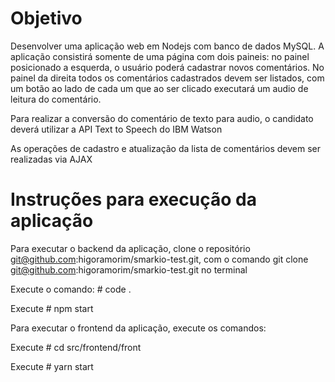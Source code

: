 

# Objetivo

  Desenvolver uma aplicação web em Nodejs com banco de dados MySQL. A aplicação consistirá
somente de uma página com dois paineis: no painel posicionado a esquerda, o usuário poderá
cadastrar novos comentários. No painel da direita todos os comentários cadastrados devem ser
listados, com um botão ao lado de cada um que ao ser clicado executará um audio de leitura
do comentário.

  Para realizar a conversão do comentário de texto para audio, o candidato deverá utilizar
a API Text to Speech do IBM Watson

  As operações de cadastro e atualização da lista de comentários devem ser realizadas via
AJAX

# Instruções para execução da aplicação

  Para executar o backend da aplicação, clone o repositório git@github.com:higoramorim/smarkio-test.git,
com o comando git clone git@github.com:higoramorim/smarkio-test.git no terminal

  Execute o comando: # code .

  Execute # npm start

  Para executar o frontend da aplicação, execute os comandos:

  Execute # cd src/frontend/front

  Execute # yarn start
